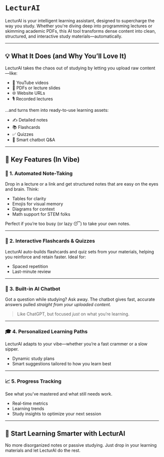 # `LecturAI`

LecturAI is your intelligent learning assistant, designed to supercharge the way you study. Whether you're diving deep into programming lectures or skimming academic PDFs, this AI tool transforms dense content into clean, structured, and interactive study materials—automatically.

---

## 💡 What It Does (and Why You’ll Love It)

LecturAI takes the chaos out of studying by letting you upload raw content—like:

- 🎥 YouTube videos  
- 📄 PDFs or lecture slides  
- 🌐 Website URLs  
- 🎙️ Recorded lectures  

…and turns them into ready-to-use learning assets:

- ✍️ Detailed notes  
- 📚 Flashcards  
- ✅ Quizzes  
- 💬 Smart chatbot Q&A  

---

## 🧠 Key Features (In Vibe)

### 📝 1. Automated Note-Taking  
Drop in a lecture or a link and get structured notes that are easy on the eyes and brain. Think:

- Tables for clarity  
- Emojis for visual memory  
- Diagrams for context  
- Math support for STEM folks  

Perfect if you’re too busy (or lazy 😴) to take your own notes.

---

### 🎯 2. Interactive Flashcards & Quizzes  
LecturAI auto-builds flashcards and quiz sets from your materials, helping you reinforce and retain faster. Ideal for:

- Spaced repetition  
- Last-minute review  

---

### 🤖 3. Built-in AI Chatbot  
Got a question while studying? Ask away. The chatbot gives fast, accurate answers pulled *straight from your uploaded content.*

> Like ChatGPT, but focused *just* on what you’re learning.

---

### 🎓 4. Personalized Learning Paths  
LecturAI adapts to your vibe—whether you’re a fast crammer or a slow sipper.

- Dynamic study plans  
- Smart suggestions tailored to how you learn best  

---

### 📈 5. Progress Tracking  
See what you’ve mastered and what still needs work.

- Real-time metrics  
- Learning trends  
- Study insights to optimize your next session  

---

## 🚀 Start Learning Smarter with LecturAI  
No more disorganized notes or passive studying. Just drop in your learning materials and let LecturAI do the rest.
